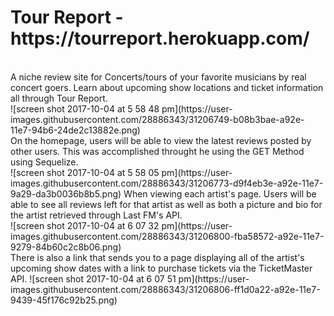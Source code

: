 <h1>Tour Report - https://tourreport.herokuapp.com/</h1><br>
A niche review site for Concerts/tours of your favorite musicians by real concert goers. Learn about upcoming show locations and ticket information all through Tour Report.<br>
![screen shot 2017-10-04 at 5 58 48 pm](https://user-images.githubusercontent.com/28886343/31206749-b08b3bae-a92e-11e7-94b6-24de2c13882e.png)<br>
On the homepage, users will be able to view the latest reviews posted by other users. This was accomplished throught he using the GET Method using Sequelize. <br>
![screen shot 2017-10-04 at 5 58 05 pm](https://user-images.githubusercontent.com/28886343/31206773-d9f4eb3e-a92e-11e7-9a29-da3b0036b8b5.png)
When viewing each artist's page. Users will be able to see all reviews left for that artist as well as both a picture and bio for the artist retrieved through Last FM's API.  <br>
![screen shot 2017-10-04 at 6 07 32 pm](https://user-images.githubusercontent.com/28886343/31206800-fba58572-a92e-11e7-9279-84b60c2c8b06.png)<br>
There is also a link that sends you to a page displaying all of the artist's upcoming show dates with a link to purchase tickets via the TicketMaster API.
![screen shot 2017-10-04 at 6 07 51 pm](https://user-images.githubusercontent.com/28886343/31206806-ff1d0a22-a92e-11e7-9439-45f176c92b25.png)<br>

